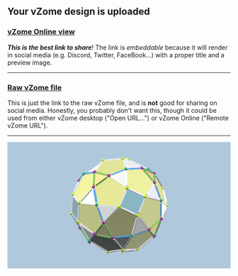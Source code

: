 ## Your vZome design is uploaded

### [vZome Online view][embed]

***This is the best link to share***!  The link is *embeddable* because it will render in social media (e.g. Discord, Twitter, FaceBook...) with a proper title and a preview image.

---

### [Raw vZome file][raw]

This is just the link to the raw vZome file, and is **not** good for
sharing on social media.
Honestly, you probably don't want this, though it could be used from either
vZome desktop ("Open URL...") or vZome Online ("Remote vZome URL").

---

![Image](<Pentagonal-Icositetrahedron_mids.png>)


[embed]: <https://vzome.com/app/embed.py?url=https://raw.githubusercontent.com/domdib/vzome-sharing/main/2021/07/11/12-19-54-Pentagonal-Icositetrahedron_mids/Pentagonal-Icositetrahedron_mids.vZome>
[raw]: <https://raw.githubusercontent.com/domdib/vzome-sharing/main/2021/07/11/12-19-54-Pentagonal-Icositetrahedron_mids/Pentagonal-Icositetrahedron_mids.vZome>
